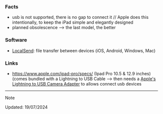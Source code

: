 ### Facts 
* usb is not supported, there is no gap to connect it // Apple does this intentionally, to keep the iPad simple and elegantly designed
* planned obsolescence --> the last model, the better

### Software
* [LocalSend](https://github.com/localsend/localsend): file transfer between devices (iOS, Android, Windows, Mac)


### Links 
* https://www.apple.com/ipad-pro/specs/ (Ipad Pro 10.5 & 12.9 inches) (comes bundled with a Lightning to USB Cable  --> then needs a [Apple's Lightning to USB Camera Adapter](https://www.apple.com/es/shop/product/MK0W2ZM/A/adaptador-de-conector-lightning-a-usb-3-para-c%C3%A1maras?fnode=91) to allows connect usb devices
-------
> [!NOTE]
> Updated: 19/07/2024
